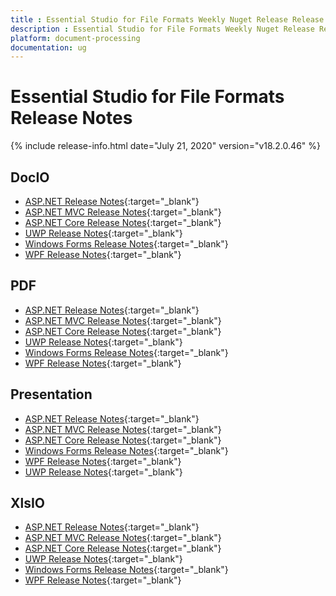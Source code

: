 ```yaml
---
title : Essential Studio for File Formats Weekly Nuget Release Release Notes  
description : Essential Studio for File Formats Weekly Nuget Release Release Notes  
platform: document-processing
documentation: ug
---
```


# Essential Studio for File Formats  Release Notes  

{% include release-info.html date="July 21, 2020" version="v18.2.0.46" %} 

## DocIO

* [ASP.NET Release Notes](/aspnet/release-notes/v18.2.0.46#docio){:target="_blank"}
* [ASP.NET MVC Release Notes](/aspnetmvc/release-notes/v18.2.0.46#docio){:target="_blank"}
* [ASP.NET Core Release Notes](/aspnet-core/release-notes/v18.2.0.46#docio){:target="_blank"}
* [UWP Release Notes](/uwp/release-notes/v18.2.0.46#docio){:target="_blank"}
* [Windows Forms Release Notes](/windowsforms/release-notes/v18.2.0.46#docio){:target="_blank"}
* [WPF Release Notes](/wpf/release-notes/v18.2.0.46#docio){:target="_blank"}


## PDF

* [ASP.NET Release Notes](/aspnet/release-notes/v18.2.0.46#pdf){:target="_blank"}
* [ASP.NET MVC Release Notes](/aspnetmvc/release-notes/v18.2.0.46#pdf){:target="_blank"}
* [ASP.NET Core Release Notes](/aspnet-core/release-notes/v18.2.0.46#pdf){:target="_blank"}
* [UWP Release Notes](/uwp/release-notes/v18.2.0.46#pdf){:target="_blank"}
* [Windows Forms Release Notes](/windowsforms/release-notes/v18.2.0.46#pdf){:target="_blank"}
* [WPF Release Notes](/wpf/release-notes/v18.2.0.46#pdf){:target="_blank"}


## Presentation

* [ASP.NET Release Notes](/aspnet/release-notes/v18.2.0.46#presentation){:target="_blank"}
* [ASP.NET MVC Release Notes](/aspnetmvc/release-notes/v18.2.0.46#presentation){:target="_blank"}
* [ASP.NET Core Release Notes](/aspnet-core/release-notes/v18.2.0.46#presentation){:target="_blank"}
* [Windows Forms Release Notes](/windowsforms/release-notes/v18.2.0.46#presentation){:target="_blank"}
* [WPF Release Notes](/wpf/release-notes/v18.2.0.46#presentation){:target="_blank"}
* [UWP Release Notes](/uwp/release-notes/v18.2.0.46#presentation){:target="_blank"}


## XlsIO

* [ASP.NET Release Notes](/aspnet/release-notes/v18.2.0.46#xlsio){:target="_blank"}
* [ASP.NET MVC Release Notes](/aspnetmvc/release-notes/v18.2.0.46#xlsio){:target="_blank"}
* [ASP.NET Core Release Notes](/aspnet-core/release-notes/v18.2.0.46#xlsio){:target="_blank"}
* [UWP Release Notes](/uwp/release-notes/v18.2.0.46#xlsio){:target="_blank"}
* [Windows Forms Release Notes](/windowsforms/release-notes/v18.2.0.46#xlsio){:target="_blank"}
* [WPF Release Notes](/wpf/release-notes/v18.2.0.46#xlsio){:target="_blank"}